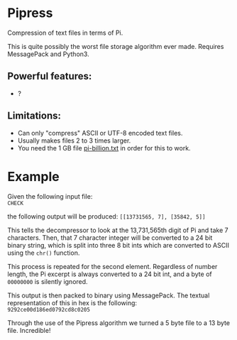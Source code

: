 # Pipress
Compression of text files in terms of Pi.

This is quite possibly the worst file storage algorithm ever made.
Requires MessagePack and Python3.

## Powerful features:
- ?

## Limitations:  
- Can only "compress" ASCII or UTF-8 encoded text files.
- Usually makes files 2 to 3 times larger.
- You need the 1 GB file [pi-billion.txt](https://stuff.mit.edu/afs/sipb/contrib/pi/pi-billion.txt) in order for this to work.

# Example

Given the following input file:  
`CHECK`

the following output will be produced:
`[[13731565, 7], [35842, 5]]`

This tells the decompressor to look at the 13,731,565th digit of Pi and take 7 characters. Then, that 7 character integer will be converted to a 24 bit binary string, which is split into three 8 bit ints which are converted to ASCII using the `chr()` function.

This process is repeated for the second element. Regardless of number length, the Pi excerpt is always converted to a 24 bit int, and a byte of `00000000` is silently ignored.

This output is then packed to binary using MessagePack. The textual representation of this in hex is the following:  
`9292ce00d186ed0792cd8c0205`


Through the use of the Pipress algorithm we turned a 5 byte file to a 13 byte file. Incredible!
